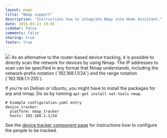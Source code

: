 ```yaml
---
layout: page
title: "Nmap support"
description: "Instructions how to integrate Nmap into Home Assistant."
date: 2015-03-23 19:59
sidebar: false
comments: false
sharing: true
footer: true
---
```


<img src='/images/supported_brands/network-workgroup.png' class='brand pull-right' />
As an alternative to the router-based device tracking, it is possible to directly scan the network for devices by using Nmap. The IP addresses to scan can be specified in any format that Nmap understands, including the network-prefix notation (`192.168.1.1/24`) and the range notation (`192.168.1.1-255`).

If you're on Debian or Ubuntu, you might have to install the packages for arp and nmap. Do so by running `apt-get install net-tools nmap`.

```
# Example configuration.yaml entry
device_tracker:
  platform: nmap_tracker
  hosts: 192.168.1.1/24
```

See the [device tracker component page](/components/device_tracker.html) for instructions how to configure the people to be tracked.
